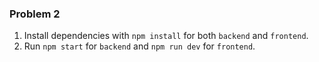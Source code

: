 ### Problem 2

1. Install dependencies with `npm install` for both `backend` and `frontend`.
2. Run `npm start` for `backend` and `npm run dev` for `frontend`.